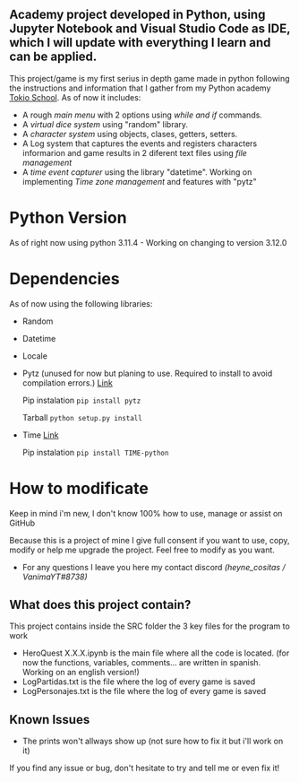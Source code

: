 ## Academy project developed in Python, using Jupyter Notebook and Visual Studio Code as IDE, which I will update with everything I learn and can be applied.

This project/game is my first serius in depth game made in python following the instructions and information that I gather from my Python academy [Tokio School](https://www.tokioschool.com).
As of now it includes:
* A rough *main menu* with 2 options using *while and if* commands.
* A *virtual dice system* using "random" library.
* A *character system* using objects, clases, getters, setters.
* A Log system that captures the events and registers characters informarion and game results in 2 diferent text files using *file management*
* A *time event capturer* using the library "datetime". Working on implementing *Time zone management* and features with "pytz"

# Python Version 
As of right now using python 3.11.4 - Working on changing to version 3.12.0

# Dependencies
As of now using the following libraries:
* Random
* Datetime
* Locale
* Pytz (unused for now but planing to use. Required to install to avoid compilation errors.) [Link](https://pypi.org/project/pytz/)

  Pip instalation ```pip install pytz```

  Tarball ```python setup.py install```
* Time [Link](https://pypi.org/project/TIME-python/#:~:text=Installing%20%26%20importing&text=The%20TIME%20package%20is%20available,date%20with%20the%20latest%20changes.&text=To%20upgrade%20the%20current%20version,install%20TIME-python%20--upgrade%20.&text=All%20available%20versions%20are%20listed%20in%20PyPI.)

  Pip instalation ```pip install TIME-python```

# How to modificate
Keep in mind i'm new, I don't know 100% how to use, manage or assist on GitHub

Because this is a project of mine I give full consent if you want to use, copy, modify or help me upgrade the project.
Feel free to modify as you want.

* For any questions I leave you here my contact discord *(heyne_cositas / VanimaYT#8738)*

## What does this project contain?

This project contains inside the SRC folder the 3 key files for the program to work
* HeroQuest X.X.X.ipynb is the main file where all the code is located. (for now the functions, variables, comments... are written in spanish. Working on an english version!)
* LogPartidas.txt is the file where the log of every game is saved
* LogPersonajes.txt is the file where the log of every game is saved

## Known Issues

- The prints won't allways show up (not sure how to fix it but i'll work on it)

If you find any issue or bug, don't hesitate to try and tell me or even fix it!
